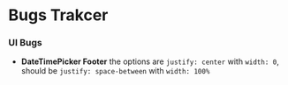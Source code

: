# Bugs Trakcer

### UI Bugs
- **DateTimePicker Footer** the options are `justify: center` with `width: 0`, should be `justify: space-between` with `width: 100%`